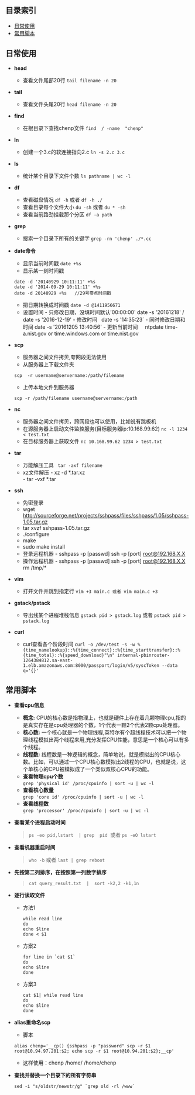 ## 目录索引

- [日常使用](#日常使用)
- [常用脚本](#常用脚本)


## 日常使用
- **head**  
	- 查看文件尾部20行 `tail filename -n 20`  
- **tail**
	- 查看文件头尾20行 `head filename -n 20`  
- **find**
	- 在根目录下查找chenp文件 `find  / -name  "chenp" `
- **ln**
	- 创建一个3.c的软连接指向2.c `ln -s 2.c 3.c`  
- **ls**
	- 统计某个目录下文件个数 `ls pathname | wc -l`  
- **df**
	- 查看磁盘情况 `df -h` 或者 `df -h ./`  
	- 查看目录每个文件大小 `du -sh` 或者 `du * -sh`  
	- 查看当前路劲挂载那个分区 `df -a path`
- **grep**
	- 搜索一个目录下所有的关键字 `grep -rn 'chenp' ./*.cc`

- **date命令**
  - 显示当前时间戳  `date +%s`
  - 显示某一刻时间戳
  ```
  date -d '20140929 10:11:11' +%s
  date -d '2014-09-29 10:11:11' +%s
  date -d 20140929 +%s   //29号零点时间戳
  ```
  - 把日期转换成时间戳  `date -d @1411956671`
  - 设置时间 
    	- 只修改日期，没填时间默认'00:00:00'
      date -s '20161218' / date -s '2016-12-19'
    	- 修改时间
      date -s '14:35:23`
    	- 同时修改日期和时间
      date -s '20161205 13:40:56'
    	- 更新当前时间
      ntpdate time-a.nist.gov or time.windows.com or time.nist.gov
      
- **scp**
  - 服务器之间文件拷贝,夸网段无法使用
  - 从服务器上下载文件夹
  ```
  scp  -r username@servername:/path/filename
  ```
  - 上传本地文件到服务器
  ```
  scp -r /path/filename username@servername:/path
  ```

- **nc**
  - 服务器之间文件拷贝，跨网段也可以使用，比如说有跳板机
  - 在源服务器上启动文件监控服务(目标服务器ip:10.168.99.62)
  `nc -l 1234 < test.txt`
  - 在目标服务器上获取文件
  `nc 10.168.99.62 1234 > test.txt`

- **tar**
  - 万能解压工具 ` tar -axf filename`  
  - xz文件解压 
  		- xz -d   *.tar.xz  
  		- tar -vxf  *.tar


- **ssh**
  -  免密登录
  - wget http://sourceforge.net/projects/sshpass/files/sshpass/1.05/sshpass-1.05.tar.gz 
  - tar xvzf sshpass-1.05.tar.gz 
  - ./configure 
  - make 
  - sudo make install 
  - 登录远程机器
    	- sshpass -p [passwd] ssh -p [port] root@192.168.X.X 
  - 操作远程机器 
  		- sshpass -p [passwd] ssh -p [port] root@192.168.X.X rm /tmp/* 

- **vim**  
	- 打开文件并跳到指定行 `vim +3 main.c 或者 vim main.c +3`  

- **gstack/pstack**
	- 导出线某个进程堆栈信息 `gstack pid > gstack.log` 或者 `pstack pid > pstack.log`
- **curl**
	- curl查看各个阶段时间 `curl -o /dev/test -s -w %{time_namelookup}::%{time_connect}::%{time_starttransfer}::%{time_total}::%{speed_download}"\n" internal-pbinrouter-1264384812.sa-east-1.elb.amazonaws.com:8000/passport/login/v5/syscToken --data q='{}'`

## 常用脚本 
- **查看cpu信息**
	- **概念:** CPU的核心数是指物理上，也就是硬件上存在着几颗物理cpu,指的是真实存在是cpu处理器的个数，1个代表一颗2个代表2颗cpu处理器。
	- **核心数:** 一个核心就是一个物理线程,英特尔有个超线程技术可以把一个物理线程模拟出两个线程来用,充分发挥CPU性能，意思是一个核心可以有多个线程。
	- **线程数:** 线程数是一种逻辑的概念，简单地说，就是模拟出的CPU核心数。比如，可以通过一个CPU核心数模拟出2线程的CPU，也就是说，这个单核心的CPU被模拟成了一个类似双核心CPU的功能。  
  - **查看物理cpu个数**  
  `grep 'physical id' /proc/cpuinfo | sort -u | wc -l`  
  - **查看核心数量**  
  `grep 'core id' /proc/cpuinfo | sort -u | wc -l`  
  - **查看线程数**    
  `grep 'processor' /proc/cpuinfo | sort -u | wc -l`  

- **查看某个进程启动时间**
	> `ps -eo pid,lstart  | grep  pid`  或者 `ps -eO lstart` 

- **查看机器重启时间** 
	> `who -b` 或者 `last | grep reboot`  

- **先按第二列排序，在按照第一列数字排序**
	> `cat query_result.txt  |  sort -k2,2 -k1,1n `  

- **逐行读取文件**
  - 方法1
    ``` 
    while read line
    do
    echo $line
    done < $1
    ```
  - 方案2
    ```
    for line in `cat $1`
    do
    echo $line
    done
    ```
  - 方案3
    ``` 
    cat $1| while read line
    do
    echo $line
    done
    ```
- **alias重命名scp** 
  - 脚本 
  
  ```
  alias chenp='__cp() {sshpass -p "password" scp -r $1 root@10.94.97.201:$2; echo scp -r $1 root@10.94.201:$2};__cp'
  ``` 
  - 这样使用：chenp /home/ /home/chenp

- **查找并替换一个目录下的所有字符串** 
	``` 
	sed -i "s/oldstr/newstr/g" `grep old -rl /www` 
	```
	
  
